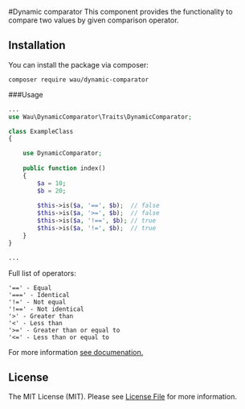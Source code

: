 #Dynamic comparator
This component provides the functionality to compare two values by given comparison operator.
## Installation

You can install the package via composer:

    composer require wau/dynamic-comparator

###Usage
```php
...
use Wau\DynamicComparator\Traits\DynamicComparator;

class ExampleClass
{

    use DynamicComparator;
    
    public function index()
    {
        $a = 10;
        $b = 20;
        
        $this->is($a, '==', $b);  // false
        $this->is($a, '>=', $b);  // false
        $this->is($a, '!==', $b); // true
        $this->is($a, '!=', $b);  // true
    }
}

...

```

Full list of operators:

```
'==' - Equal
'===' - Identical
'!=' - Not equal
'!==' - Not identical
'>' - Greater than
'<' - Less than
'>=' - Greater than or equal to
'<=' - Less than or equal to
```

For more information [see documenation.](https://www.php.net/manual/en/language.operators.comparison.php)

    
## License

The MIT License (MIT). Please see [License File](LICENSE.md) for more information.
